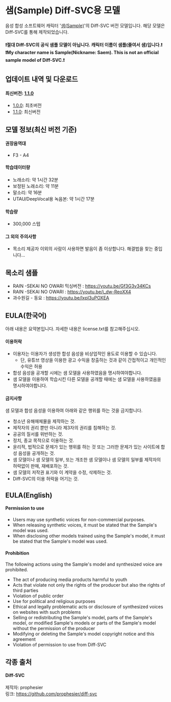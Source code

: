 # 샘(Sample) Diff-SVC용 모델
음성 합성 소프트웨어 캐릭터 '[샘(Sample)](https://blog.naver.com/aniana00/222054517943)'의 Diff-SVC 버전 모델입니다.
해당 모델은 Diff-SVC를 통해 제작되었습니다.

#### ❗절대 Diff-SVC의 공식 샘플 모델이 아닙니다. 캐릭터 이름이 샘플(줄여서 샘)입니다.❗<br>❗My character name is Sample(Nickname: Saem). This is not an official sample model of Diff-SVC.❗

## 업데이트 내역 및 다운로드

#### 최신버전: [1.1.0](https://github.com/Aniana0/Saem_AI_diff-svc/releases/download/1.1.0/Saem_AI.zip)
* [1.0.0](https://github.com/Aniana0/Saem_AI_diff-svc/releases/download/1.0.0/Saem_AI.zip): 최초버전
* [1.1.0](https://github.com/Aniana0/Saem_AI_diff-svc/releases/download/1.1.0/Saem_AI.zip): 최신버전

## 모델 정보(최신 버전 기준)

#### 권장음역대
* F3 - A4
#### 학습데이터량
* 노래소리: 약 1시간 32분
* 보정된 노래소리: 약 11분
* 말소리: 약 16분
* UTAU/DeepVocal용 녹음본: 약 1시간 17분

#### 학습량
* 300,000 스텝

#### 그 외의 주의사항
* 목소리 제공자 이외의 사람이 사용하면 발음이 좀 이상합니다. 해결법을 찾는 중입니다...


## 목소리 샘플
* RAIN -SEKAI NO OWARI 믹싱버전 : https://youtu.be/Gf3G3v34KCs
* RAIN -SEKAI NO OWARI : https://youtu.be/j_dw-ReoXX4
* 과수원길 - 동요 : https://youtu.be/IxpI3uPOXEA

## EULA(한국어)
아래 내용은 요약본입니다. 자세한 내용은 license.txt를 참고해주십시오.

#### 이용허락
* 이용자는 이용자가 생성한 합성 음성을 비상업적인 용도로 이용할 수 있습니다.
  * 단, 유튜브 영상을 이용한 광고 수익을 창출하는 것과 같이 간접적이고 개인적인 수익은 허용
* 합성 음성을 공개할 시에는 샘 모델을 사용하였음을 명시하여야합니다.
* 샘 모델을 이용하여 학습시킨 다른 모델을 공개할 때에는 샘 모델을 사용하였음을 명시하여야합니다.

#### 금지사항
샘 모델과 합성 음성을 이용하여 아래와 같은 행위를 하는 것을 금지합니다.
* 청소년 유해매체물을 제작하는 것.
* 제작자의 권리 뿐만 아니라 제3자의 권리를 침해하는 것.
* 공공의 질서를 위반하는 것.
* 정치, 종교 목적으로 이용하는 것.
* 윤리적, 법적으로 문제가 있는 행위를 하는 것 또는 그러한 문제가 있는 사이트에 합성 음성을 공개하는 것.
* 샘 모델이나 샘 모델의 일부, 또는 개조한 샘 모델이나 샘 모델의 일부를 제작자의 허락없이 판매, 재배포하는 것.
* 샘 모델의 저작권 표기와 이 계약을 수정, 삭제하는 것.
* Diff-SVC의 이용 허락을 어기는 것.

## EULA(English)
#### Permission to use
* Users may use synthetic voices for non-commercial purposes.<br>
* When releasing synthetic voices, it must be stated that the Sample's model was used.
* When disclosing other models trained using the Sample's model, it must be stated that the Sample's model was used.

#### Prohibition
The following actions using the Sample's model and synthesized voice are prohibited.
* The act of producing media products harmful to youth
* Acts that violate not only the rights of the producer but also the rights of third parties
* Violation of public order
* Use for political and religious purposes
* Ethical and legally problematic acts or disclosure of synthesized voices on websites with such problems
* Selling or redistributing the Sample's model, parts of the Sample's model, or modified Sample's models or parts of the Sample's model without the permission of the producer
* Modifying or deleting the Sample's model copyright notice and this agreement
* Violation of permission to use from Diff-SVC

## 각종 출처
#### Diff-SVC
제작자: prophesier <br>
링크: https://github.com/prophesier/diff-svc
